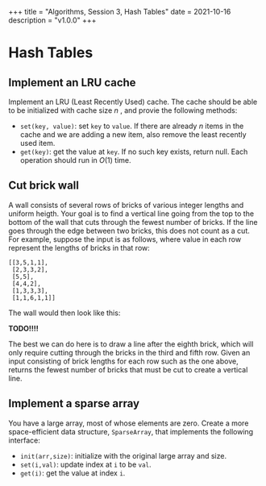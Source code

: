 +++
title = "Algorithms, Session 3, Hash Tables"
date = 2021-10-16
description = "v1.0.0"
+++

# Hash Tables

## **Implement an LRU cache**
Implement an LRU (Least Recently Used) cache. The cache should be able to be initialized with cache size $n$ , and provie the following methods:
- `set(key, value)`: set `key` to `value`. If there are already $n$ items in the cache and we are adding a new item, also remove the least recently used item.
- `get(key)`: get the value at `key`. If no such key exists, return null.
Each operation should run in $O(1)$ time.

## **Cut brick wall**
A wall consists of several rows of bricks of various integer lengths and uniform heigth. Your goal is to find a vertical line going from the top to the bottom of the wall that cuts through the fewest number of bricks. If the line goes through the edge between two bricks, this does not count as a cut.
For example, suppose the input is as follows, where value in each row represent the lengths of bricks in that row:
```
[[3,5,1,1],
 [2,3,3,2],
 [5,5],
 [4,4,2],
 [1,3,3,3],
 [1,1,6,1,1]]
```
The wall would then look like this: 

**TODO!!!!**

The best we can do here is to draw a line after the eighth brick, which will only require cutting through the bricks in the third and fifth row.
Given an input consisting of brick lengths for each row such as the one above, returns the fewest number of bricks that must be cut to create a vertical line.

## **Implement a sparse array**
You have a large array, most of whose elements are zero. Create a more space-efficient data structure, `SparseArray`, that implements the following interface:
- `init(arr,size)`: initialize with the original large array and size.
- `set(i,val)`: update index at `i` to be `val`.
- `get(i)`: get the value at index `i`.